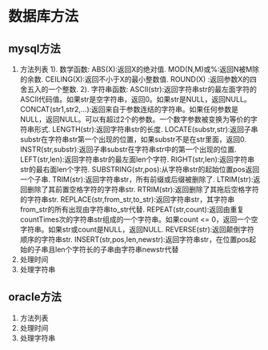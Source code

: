 # 数据库方法

## mysql方法
  1. 方法列表
    1). 数学函数:
           ABS(X):返回X的绝对值.
           MOD(N,M)或%:返回N被M除的余数.
           CEILING(X):返回不小于X的最小整数值.
           ROUND(X) :返回参数X的四舍五入的一个整数.
    2). 字符串函数:
           ASCII(str):返回字符串str的最左面字符的ASCII代码值。如果str是空字符串，返回0。如果str是NULL，返回NULL。
           CONCAT(str1,str2,...):返回来自于参数连结的字符串。如果任何参数是NULL，返回NULL。可以有超过2个的参数。一个数字参数被变换为等价的字符串形式.
           LENGTH(str):返回字符串str的长度.
           LOCATE(substr,str):返回子串substr在字符串str第一个出现的位置，如果substr不是在str里面，返回0.
           INSTR(str,substr):返回子串substr在字符串str中的第一个出现的位置.
           LEFT(str,len):返回字符串str的最左面len个字符.
           RIGHT(str,len):返回字符串str的最右面len个字符.
           SUBSTRING(str,pos):从字符串str的起始位置pos返回一个子串.
           TRIM(str):返回字符串str，所有前缀或后缀被删除了.
           LTRIM(str):返回删除了其前置空格字符的字符串str.
           RTRIM(str):返回删除了其拖后空格字符的字符串str.
           REPLACE(str,from_str,to_str):返回字符串str，其字符串from_str的所有出现由字符串to_str代替.
           REPEAT(str,count):返回由重复countTimes次的字符串str组成的一个字符串。如果count <= 0，返回一个空字符串。如果str或count是NULL，返回NULL.
           REVERSE(str):返回颠倒字符顺序的字符串str.
           INSERT(str,pos,len,newstr):返回字符串str，在位置pos起始的子串且len个字符长的子串由字符串newstr代替
  2. 处理时间
  3. 处理字符串

## oracle方法
  1. 方法列表
  2. 处理时间
  3. 处理字符串
